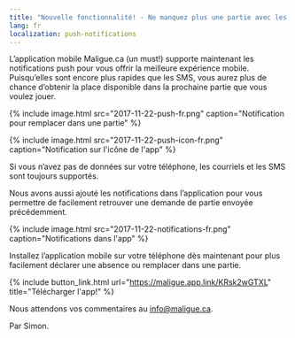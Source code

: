 ```yaml
---
title: "Nouvelle fonctionnalité! - Ne manquez plus une partie avec les pushs!"
lang: fr
localization: push-notifications
---
```

L’application mobile Maligue.ca (un must!) supporte maintenant les notifications push pour vous offrir la meilleure expérience mobile. Puisqu’elles sont encore plus rapides que les SMS, vous aurez plus de chance d’obtenir la place disponible dans la prochaine partie que vous voulez jouer.

{% include image.html src="2017-11-22-push-fr.png" caption="Notification pour remplacer dans une partie" %}

{% include image.html src="2017-11-22-push-icon-fr.png" caption="Notification sur l'icône de l'app" %}

Si vous n’avez pas de données sur votre téléphone, les courriels et les SMS sont toujours supportés.

Nous avons aussi ajouté les notifications dans l’application pour vous permettre de facilement retrouver une demande de partie envoyée précédemment.

{% include image.html src="2017-11-22-notifications-fr.png" caption="Notifications dans l'app" %}

Installez l’application mobile sur votre téléphone dès maintenant pour plus facilement déclarer une absence ou remplacer dans une partie.

{% include button_link.html url="https://maligue.app.link/KRsk2wGTXL" title="Télécharger l'app!" %}

Nous attendons vos commentaires au [info@maligue.ca](mailto:info@maligue.ca).

Par Simon.
